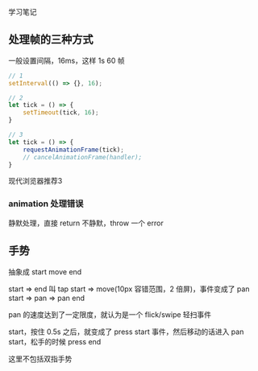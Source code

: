 学习笔记

## 处理帧的三种方式
一般设置间隔，16ms，这样 1s 60 帧


```javascript
// 1
setInterval(() => {}, 16);

// 2
let tick = () => {
    setTimeout(tick, 16);
}

// 3
let tick = () => {
    requestAnimationFrame(tick);
    // cancelAnimationFrame(handler);
}
```

现代浏览器推荐3


### animation 处理错误
静默处理，直接 return
不静默，throw 一个 error

## 手势

抽象成 start move end

start => end 叫 tap
start => move(10px 容错范围，2 倍屏)，事件变成了 pan start => pan => pan end

pan 的速度达到了一定限度，就认为是一个 flick/swipe 轻扫事件

start，按住 0.5s 之后，就变成了 press start 事件，然后移动的话进入 pan start，松手的时候 press end

这里不包括双指手势

